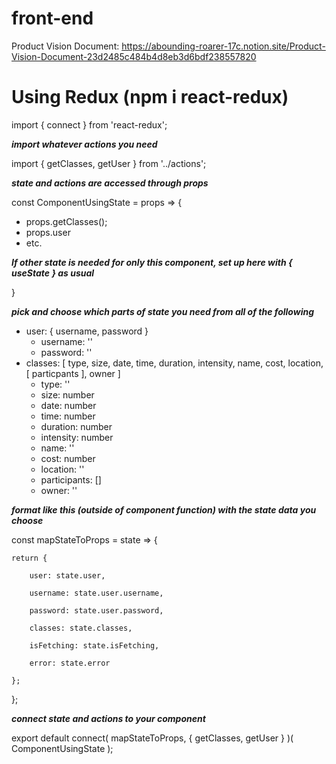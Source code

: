 # front-end

Product Vision Document: https://abounding-roarer-17c.notion.site/Product-Vision-Document-23d2485c484b4d8eb3d6bdf238557820

# Using Redux (npm i react-redux)

import { connect } from 'react-redux';

***import whatever actions you need***

import { getClasses, getUser } from '../actions';

***state and actions are accessed through props***

const ComponentUsingState = props => {
- props.getClasses();
- props.user
- etc.

***If other state is needed for only this component, set up here with { useState } as usual***

}

***pick and choose which parts of state you need from all of the following***

- user: { username, password }
    - username: ''
    - password: ''
- classes: [ type, size, date, time, duration, intensity, name, cost, location, [ particpants ], owner ]
    - type: ''
    - size: number
    - date: number
    - time: number
    - duration: number
    - intensity: number
    - name: ''
    - cost: number
    - location: ''
    - participants: []
    - owner: ''

***format like this (outside of component function) with the state data you choose***

const mapStateToProps = state => {

    return {

        user: state.user, 

        username: state.user.username, 

        password: state.user.password,

        classes: state.classes,

        isFetching: state.isFetching,

        error: state.error

    };

};

***connect state and actions to your component***

export default connect( mapStateToProps, { getClasses, getUser } )( ComponentUsingState );
